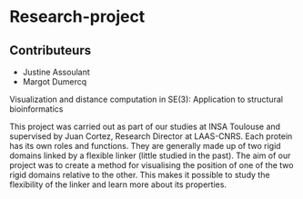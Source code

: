 # Research-project

## Contributeurs
- Justine Assoulant
- Margot Dumercq

Visualization and distance computation in SE(3): Application to structural bioinformatics

This project was carried out as part of our studies at INSA Toulouse and supervised by Juan Cortez, Research Director at LAAS-CNRS. 
Each protein has its own roles and functions. They are generally made up of two rigid domains linked by a flexible linker (little studied in the past).
The aim of our project was to create a method for visualising the position of one of the two rigid domains relative to the other. 
This makes it possible to study the flexibility of the linker and learn more about its properties.
